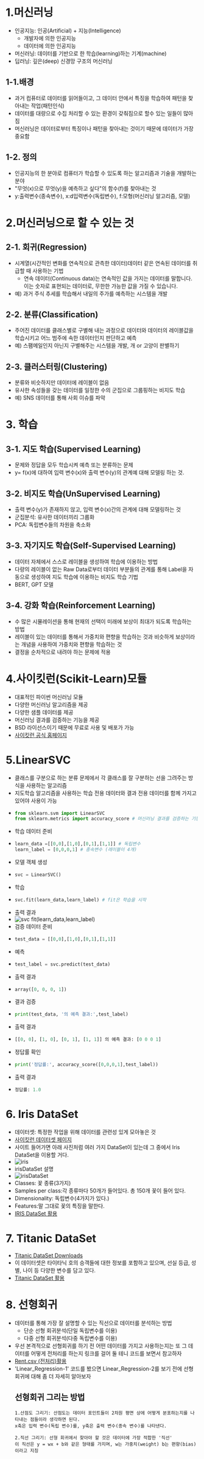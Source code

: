 # 1.머신러닝
  * 인공지능: 인공(Artificial) + 지능(Intelligence)
    * 개발자에 의한 인공지능
    * 데이터에 의한 인공지능
  * 머신러닝: 데이터를 기반으로 한 학습(learning)하는 기계(machine)
  * 딥러닝: 깊은(deep) 신경망 구조의 머신러닝

## 1-1.배경
  * 과거 컴퓨터로 데이터를 읽어들이고, 그 데이터 안에서 특징을 학습하여 패턴을 찾아내는 작업(패턴인식)
  * 데이터를 대량으로 수집 처리할 수 있는 환경이 갖춰짐으로 할수 있는 일들이 많아짐
  * 머신러닝은 데이터로부터 특징이나 패턴을 찾아내는 것이기 때문에 데이터가 가장 중요함
## 1-2. 정의
  * 인공지능의 한 분야로 컴퓨터가 학습할 수 있도록 하는 알고리즘과 기술을 개발하는 분야
  * "무엇(x)으로 무엇(y)을 예측하고 싶다"의 함수(f)를 찾아내는 것
  * y:출력변수(종속변수), x:d입력변수(독립변수), f:모형(머신러닝 알고리즘, 모델)

# 2.머신러닝으로 할 수 있는 것

## 2-1. 회귀(Regression)
  * 시계열(시간적인 변화를 연속적으로 관측한 데이터)데이터 같은 연속된 데이터를 취급할 때 사용하는 기법
      * 연속 데이터(Continuous data)는 연속적인 값을 가지는 데이터를 말합니다. 이는 숫자로 표현되는 데이터로, 무한한 가능한 값을 가질 수 있습니다.
  * 예) 과거 주식 추세를 학습해서 내일의 주가를 예측하는 시스템을 개발
 
## 2-2. 분류(Classification)
  * 주어진 데이터를 클래스별로 구별해 내는 과정으로 데이터와 데이터의 레이블값을 학습시키고 어느 범주에 속한 데이터인지 판단하고 예측
  * 예) 스팸메일인지 아닌지 구별해주는 시스템을 개발, 개 or 고양이 판별하기

## 2-3. 클러스터링(Clustering)
  * 분류와 비슷하지만 데이터에 레이블이 없음
  * 유사한 속성들을 갖는 데이터를 일정한 수의 군집으로 그룹핑하는 비지도 학습
  * 예) SNS 데이터를 통해 사회 이슈를 파악

# 3. 학습

## 3-1. 지도 학습(Supervised Learning)
  * 문제와 정답을 모두 학습시켜 예측 또는 분류하는 문제
  * y= f(x)에 대하여 입력 변수(x)와 출력 변수(y)의 관계예 대해 모델링 하는 것.

## 3-2. 비지도 학습(UnSupervised Learning)
  * 출력 변수(y)가 존재하지 않고, 입력 변수(x)간의 관계에 대해 모델링하는 것
  * 군집분석: 유사한 데이터끼리 그룹화
  * PCA: 독립변수들의 차원을 축소화

## 3-3. 자기지도 학습(Self-Supervised Learning)
  * 데이터 자체에서 스스로 레이블을 생성하여 학습에 이용하는 방법
  * 다량의 레이블이 없는 Raw Data로부터 데이터 부분들의 관계를 통해 Label을 자동으로 생성하여 지도 학습에 이용하는 비지도 학습 기법
  * BERT, GPT 모델

## 3-4. 강화 학습(Reinforcement Learning)
  * 수 많은 시뮬레이션을 통해 현재의 선택이 미래에 보상이 최대가 되도록 학습하는 방법
  * 레이블이 있는 데이터를 통해서 가중치와 편향을 학습하는 것과 비슷하게 보상이라는 개념을 사용하여 가중치와 편향을 학습하는 것
  * 결정을 순차적으로 내려야 하는 문제에 적용

# 4.사이킷런(Scikit-Learn)모듈
  * 대표적인 파이썬 머신러닝 모듈
  * 다양한 머신러닝 알고리즘을 제공
  * 다양한 샘플 데이터를 제공
  * 머신러닝 결과를 검증하는 기능을 제공
  * BSD 라이선스이기 때문에 무료로 사용 및 배포가 가능
  * [사이킷런 공식 홈페이지](https://scikit-learn.org)

# 5.LinearSVC
  * 클래스를 구분으로 하는 분류 문제에서 각 클래스를 잘 구분하는 선을 그려주는 방식을 사용하는 알고리즘
  * 지도학습 알고리즘을 사용하는 학습 전용 데이터와 결과 전용 데이터를 함께 가지고 있어야 사용이 가능
  * ```python
    from sklearn.svm import LinearSVC
    from sklearn.metrics import accuracy_score # 머신러닝 결과를 검증하는 기능을 제공
    ```
  * 학습 데이터 준비
  * ```python
    learn_data =[[0,0],[1,0],[0,1],[1,1]] # 독립변수
    learn_label = [0,0,0,1] # 종속변수 (레이블이 4개)
    ```
  * 모델 객체 생성
  * ```python
    svc = LinearSVC()
    ```
  * 학습
  * ```python
    svc.fit(learn_data,learn_label) # fit은 학습을 시작
    ```
  * 출력 결과
  * ![svc fit(learn_data,learn_label)](https://github.com/Anjinhyoung/TIL-Today-I-Learned-/assets/117788976/b1ed1d4f-119d-45d5-8ad6-057d037e645e)
  * 검증 데이터 준비
  * ```python
    test_data = [[0,0],[1,0],[0,1],[1,1]]
    ```
  * 예측
  * ```python
    test_label = svc.predict(test_data)
    ```
  * 출력 결과
  * ```python
    array([0, 0, 0, 1])
    ```
  * 결과 검증
  * ```python
    print(test_data, '의 예측 결과:',test_label)
    ```
  * 출력 결과
  * ```python
    [[0, 0], [1, 0], [0, 1], [1, 1]] 의 예측 결과: [0 0 0 1]
    ```
  * 정답률 확인
  * ```python
    print('정답률:', accuracy_score([0,0,0,1],test_label))
    ```
  * 출력 결과
  * ```python
    정답률: 1.0
    ```
# 6. Iris DataSet
  * 데이터셋: 특정한 작업을 위해 데이터를 관련성 있게 모아놓은 것
  * [사이킷런 데이터셋 페이지](https://scikit-learn.org/stable/modules/classes.html?highlight=datasets#module-sklearn.datasets)
  * 사이트 들어가면 아래 사진처럼 여러 가지 DataSet이 있는데 그 중에서 Iris DataSet을 이용할 거다.
  * ![iris](https://github.com/Anjinhyoung/TIL-Today-I-Learned-/assets/117788976/a548df70-0ec1-4e72-9d09-0b3025b95c08)
  * irisDataSet 설명
  * ![irisDataSet](https://github.com/Anjinhyoung/TIL-Today-I-Learned-/assets/117788976/6a4d182f-2e23-403b-bf43-b7c91407cea7)
  * Classes: 꽃 종류(3가지)
  * Samples per class:각 종류마다 50개가 들어있다. 총 150개 꽃이 들어 있다.
  * Dimensionality: 독립변수(4가지가 있다.)
  * Features:말 그대로 꽃의 특징을 말한다.
  * [IRIS DataSet 활용](./IRIS_DataSet.ipynb)
# 7. Titanic DataSet
  * [Titanic DataSet Downloads](https://bit.ly/fc-ml-titanic)
  * 이 데이터셋은 타이타닉 호의 승객들에 대한 정보를 포함하고 있으며, 선실 등급, 성별, 나이 등 다양한 변수를 담고 있다.
  * [Titanic DataSet 활용](./Titanic_DataSet.ipynb)
# 8. 선형회귀
  * 데이터를 통해 가장 잘 설명할 수 있는 직선으로 데이터를 분석하는 방법
    - 단순 선형 회귀분석(단일 독립변수를 이용)
    - 다중 선형 회귀분석(다중 독립변수를 이용)
  * 우선 본격적으로 선형회귀를 하기 전 어떤 데이터를 가지고 사용하는지는 또 그 데이터를 어떻게 전처리를 하는지 링크를 걸어 둘 테니 코드를 보면서 참고하자
  * [Rent.csv (전처리)활용](./Linear_Regression-1.ipynb)
  * 'Linear_Regression-1' 코드를 봤으면  Linear_Regression-2를 보기 전에 선형회귀에 대해 좀 더 자세히 알아보자
     ## 선형회귀 그리는 방법
        1.산점도 그리기: 산점도는 데이터 포인트들이 2차원 평면 상에 어떻게 분포하는지를 나타내는 점들이라 생각하면 된다.
        x축은 입력 변수(독립 변수)를, y축은 출력 변수(종속 변수)를 나타낸다.

        2.직선 그리기: 선형 회귀에서 찾아야 할 것은 데이터에 가장 적합한 '직선'
        이 직선은 y = wx + b와 같은 형태를 가지며, w는 가중치(weight) b는 편향(bias)이라고 지칭 
 
